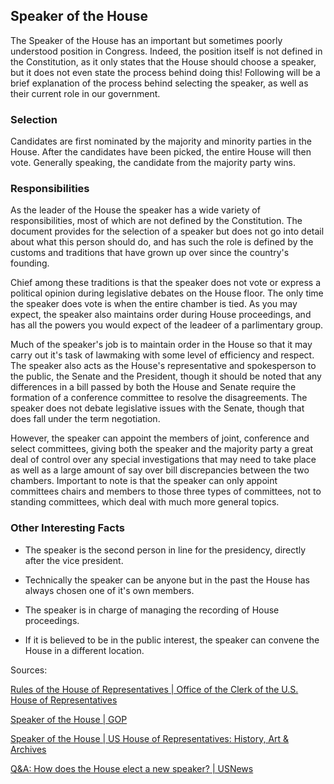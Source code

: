 ## Speaker of the House

The Speaker of the House has an important but sometimes poorly understood position in Congress. Indeed, the position itself is not defined in the Constitution, as it only states that the House should choose a speaker, but it does not even state the process behind doing this! Following will be a brief explanation of the process behind selecting the speaker, as well as their current role in our government.

### Selection

Candidates are first nominated by the majority and minority parties in the House. After the candidates have been picked, the entire House will then vote. Generally speaking, the candidate from the majority party wins. 

### Responsibilities

As the leader of the House the speaker has a wide variety of responsibilities, most of which are not defined by the Constitution. The document provides for the selection of a speaker but does not go into detail about what this person should do, and has such the role is defined by the customs and traditions that have grown up over since the country's founding.

Chief among these traditions is that the speaker does not vote or express a political opinion during legislative debates on the House floor. The only time the speaker does vote is when the entire chamber is tied. As you may expect, the speaker also maintains order during House proceedings, and has all the powers you would expect of the leadeer of a parlimentary group.

Much of the speaker's job is to maintain order in the House so that it may carry out it's task of lawmaking with some level of efficiency and respect. The speaker also acts as the House's representative and spokesperson to the public, the Senate and the President, though it should be noted that any differences in a bill passed by both the House and Senate require the formation of a conference committee to resolve the disagreements. The speaker does not debate legislative issues with the Senate, though that does fall under the term negotiation.

However, the speaker can appoint the members of joint, conference and select committees, giving both the speaker and the majority party a great deal of control over any special investigations that may need to take place as well as a large amount of say over bill discrepancies between the two chambers. Important to note is that the speaker can only appoint committees chairs and members to those three types of committees, not to standing committees, which deal with much more general topics.

### Other Interesting Facts

- The speaker is the second person in line for the presidency, directly after the vice president.

- Technically the speaker can be anyone but in the past the House has always chosen one of it's own members.

- The speaker is in charge of managing the recording of House proceedings.

- If it is believed to be in the public interest, the speaker can convene the House in a different location.

Sources:

[Rules of the House of Representatives | Office of the Clerk of the U.S. House of Representatives](http://clerk.house.gov/legislative/house-rules.pdf)

[Speaker of the House | GOP](https://www.gop.gov/leadership/speaker-of-the-house/)

[Speaker of the House | US House of Representatives: History, Art & Archives](http://history.house.gov/Institution/Origins-Development/Speaker-of-the-House/)

[Q&A: How does the House elect a new speaker? | USNews](http://www.usnews.com/news/politics/articles/2015/10/06/q-a-how-does-the-house-elect-a-new-speaker)
